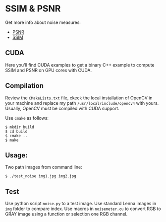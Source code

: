 # SSIM & PSNR
Get more info about noise measures:
- [PSNR](https://en.wikipedia.org/wiki/PSNR)
- [SSIM](https://en.wikipedia.org/wiki/SSIM)

## CUDA
Here you'll find CUDA examples to get a binary C++ example to compute SSIM and PSNR on GPU cores with CUDA.

## Compilation
Review the ```CMakeLists.txt``` file, ckeck the local installation of OpenCV in your machine and replace my path ```/usr/local/include/opencv4``` with yours. Usually, OpenCV must be compiled with CUDA support.

Use ```cmake``` as follows:
```
$ mkdir build
$ cd build
$ cmake ..
$ make 
```

## Usage:
Two path images from command line:
```
$ ./test_noise img1.jpg img2.jpg
```

## Test
Use python script ```noise.py``` to a test image.
Use standard Lenna images in ```img``` folder to compare index.
Use macros in ```noisemeter.cu``` to convert RGB to GRAY image using a function or selection one RGB channel.